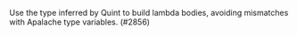 Use the type inferred by Quint to build lambda bodies, avoiding mismatches with
Apalache type variables. (#2856)
